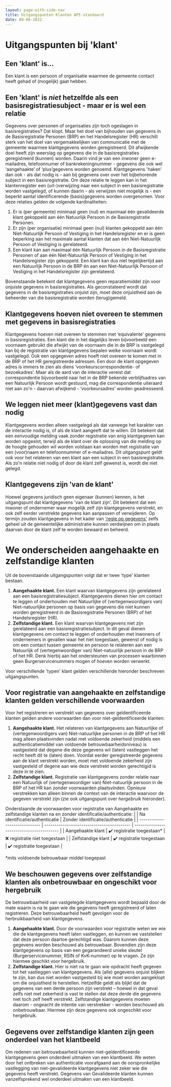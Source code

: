 ```yaml
---
layout: page-with-side-nav
title: Uitgangspunten Klanten API-standaard
date: 09-06-2022
---
```

# Uitgangspunten bij 'klant'

## Een 'klant' is...

Een klant is een persoon of organisatie waarmee de gemeente contact heeft gehad of (mogelijk) gaat hebben.

## Een 'klant' is _niet_ hetzelfde als een basisregistratiesubject - maar er is wel een relatie

Gegevens over personen of organisaties zijn toch ogeslagen in basisregistraties? Dat klopt. Maar het doel van bijhouden van gegevens in de Basisregistratie Personen (BRP) en het Handelsregister (HR) verschilt sterk van het doel van vergemakkelijken van communicatie met de gemeente waarmee klantgegevens worden geregistreerd. Dit afwijkende doel heeft zijn weerslag op gegevens die in de basisregistraties geregistreerd (kunnen) worden. Daarin vind je van een inwoner geen e-mailadres, telefoonnumer of bankrekeningnummer - gegevens die ook wel  ‘aangehaakte’ of ‘plus’gegevens worden genoemd. Klantgegevens 'haken' dan ook - als dat nodig is - aan bij gegevens over over het bijbehorende subject in een basisregistratie. Om deze relatie te leggen kan in het klantenregister een (url-)verwijzing naar een subject in een basisregistratie worden vastgelegd, of kunnen daarin - als verwijzen niet mogelijk is - een beperkt aantal identificerende (basis)gegevens worden overgenomen. Voor deze relaties gelden de volgende kardinaliteiten:

1.	Er is (per gemeente) minimaal geen (nul) en maximaal één gevalideerde klant gekoppeld aan één Natuurlijk Persoon in de Basisregistratie Personen.
2.	Er zijn (per organisatie) minimaal geen (nul) klanten gekoppeld aan één Niet-Natuurlijk Persoon of Vestiging in het Handelsregister en er is geen beperking aan het maximale aantal klanten dat aan één Niet-Natuurlijk Persoon of Vestiging is gerelateerd.
3.	Een klant kan aan maximaal één Natuurlijk Persoon in de  Basisregistratie Personen of aan één Niet-Natuurlijk Persoon of Vestiging in het Handelsregister zijn gekoppeld. Een klant kan dus niet tegelijkertijd aan een Natuurlijk Persoon in de BRP én aan een Niet-Natuurlijk Persoon of Vestiging in het Handelsregister zijn gerelateerd.

Bovenstaande betekent dat klantgegevens geen reparatiemiddel zijn voor onjuiste gegevens in basisregistraties. Als geconstateerd wordt dat gegevens in de basisregistraties onjuist zijn, moet deze onjuistheid aan de beheerder van die basisregistratie worden (terug)gemeld.

## Klantgegevens hoeven niet overeen te stemmen met gegevens in basisregistraties

Klantgegevens hoeven niet overeen te stemmen met ‘equivalente’ gegevens in basisregistraties. Een klant die in het dagelijks leven bijvoorbeeld een voornaam gebruikt die afwijkt van de voornaam die in de BRP is vastgelegd kan bij de registratie van klantgegevens bepalen welke voornaam wordt vastgelegd. Ook een opgegeven adres hoeft niet overeen te komen met in de BRP of het HR geregistreerde adressen. Een door de klant opgegeven adres is immers te zien als diens ‘voorkeurscorrespondentie- of bezoekadres’. Maar als de aard van de interactie vereist dat correspondentie bijvoorbeeld naar het in de BRP bekende verblijfsadres van een Natuurlijk Persoon wordt gestuurd, mag die correspondentie uiteraard niet aan zo'n - daarvan afwijkend - ‘voorkeursadres’ worden geadresseerd.

## We leggen niet meer (klant)gegevens vast dan nodig

Klantgegevens worden alleen vastgelegd als dat vanwege het karakter van de interactie nodig is, of als de klant aangeeft dat te willen. Dit betekent dat een eenvoudige melding vaak zonder registratie van enig klantgegeven kan worden opgeslot, terwijl als de klant over de oplossing van die melding op de hoogte gehouden wil worden volstaan kan worden met registratie van een (voor)naam en telefoonnummer of e-mailadres. Dit uitgangspunt geldt ook voor het relateren van een klant aan een subject in een basisregistratie. Als zo'n relatie niet nodig of door de klant zelf gewenst is, wordt die niet gelegd.

## Klantgegevens zijn 'van de klant'

Hoewel gegevens juridisch geen eigenaar (kunnen) kennen, is het uitgangspunt dat klantgegevens 'van de klant zijn'. Dit betekent dat een inwoner of ondernemer waar mogelijk zelf zijn klantgegevens verstrekt, en ook zelf eerder verstrekte gegevens kan aanpassen of verwijderen. Op termijn zouden klantgegevens in het kader van ['regie op gegevens'](https://www.digitaleoverheid.nl/overzicht-van-alle-onderwerpen/regie-op-gegevens/) zelfs geheel uit de gemeentelijke administratie kunnen verdwijnen om in plaats daarvan door de klant zelf te worden bewaard en beheerd.

# We onderscheiden aangehaakte en zelfstandige klanten

Uit de bovenstaande uitgangspunten volgt dat er twee 'type' klanten bestaan.
1. __Aangehaakte klant.__ Een klant waarvan klantgegevens zijn gerelateerd aan een basisregistratiesubject. Klantgegevens dienen hier om contact te leggen of onderhouden met Natuurlijke of (vertegenwoordigers van) Niet-natuurlijke personen op basis van gegevens die niet kunnen worden geregistreerd in de Basisregistratie Personen (BRP) of het Handelsregister (HR).
2. __Zelfstandige klant.__ Een klant waarvan klantgegevens niet zijn gerelateerd aan een basisregistratiesubject. In dit geval dienen klantgegevens om contact te leggen of onderhouden met inwoners of ondernemers in gevallen waar het niet toegestaan, gewenst of nodig is om een contact tussen gemeente en persoon te relateren aan een Natuurlijk of (vertegenwoordiger van) Niet-natuurlijk persoon in de BRP of het HR. Denk hierbij aan het ondersteunen van processen waarbinnen geen Burgerservicenummers mogen of hoeven worden verwerkt.

Voor verschillende 'typen' klant gelden verschillende hieronder beschreven uitgangspunten.

## Voor registratie van aangehaakte en zelfstandige klanten gelden verschillende voorwaarden

Voor het registreren en verstrekt van gegevens over geïdentificeerde klanten gelden andere voorwaarden dan voor niet-geïdentificeerde klanten:
1.	__Aangehaakte klant.__ Het relateren van klantgegevens aan Natuurlijke of (vertegenwoordigers van) Niet-natuurlijke personen in de BRP of het HR mag alleen plaatsvinden nadat met voldoende zekerheid (middels een authenticatiemiddel van voldoende betrouwbaarheidsniveau) is vastgesteld dat degene die deze gegevens wil (laten) vastleggen het recht heeft dit te (laten) doen. Voordat eerder geregistreerde gegevens aan de klant verstrekt worden, moet met voldoende zekerheid zijn vastgesteld of degene aan wie deze verstrekt worden gerechtigid is deze in te zien.
2.	__Zelfstandige klant.__ Registratie van klantgegevens zonder relatie naar een Natuurlijk of (vertegenwoordiger van) Niet-natuurlijk persoon in de BRP of het HR kan zonder voorwaarden plaatsvinden. Opnieuw verstrekken kan alleen binnen de context van de interactie waarvoor de gegeven verstrekt zijn (zie ook uitgangspunt over _hergebruik_ hieronder).

Onderstaande de voorwaarden voor registratie van Aangehaakte en zelfstandige klanten na en zonder identificatie/authenticatie:
|                               | Na identificatie/authenticatie             | Zonder identificatie/authenticatie        |
| ----------------------------- | ------------------------------------------ | ----------------------------------------- |
| Aangehaakte klant             | :heavy_check_mark: registratie toegestaan* | :x: registratie niet toegestaan           |
| Zelfstandige klant            | :heavy_check_mark: registratie toegestaan  | :heavy_check_mark: registratie toegestaan |

*mits voldoende betrouwbaar middel toegepast

## We beschouwen gegevens over zelfstandige klanten als onbetrouwbaar en ongeschikt voor hergebruik

De betrouwbaarheid van vastgelegde klantgegevens wordt bepaald door de mate waarin is na te gaan wíe die gegevens heeft geregistreerd of laten registreren. Deze betrouwbaarheid heeft gevolgen voor de herbruikbaarheid van klantgegevens.
1. __Aangehaakte klant.__ Door de voorwaarden voor registratie weten we wie die de klantgegevens heeft laten vastleggen, en kunnen we vaststellen dat deze persoon daartoe gerechtigd was. Daarom kunnen deze gegevens worden beschouwd als betrouwbaar. Bovendien zijn deze klantgegevens op basis van een gegarandeerd unieke sleutel (Burgerservicenummer, RSIN of KvK-nummer) op te vragen. Ze zijn hiermee geschikt voor hergebruik.
2. __Zelfstandige klant.__ Hier is niet na te gaan wie opdracht heeft gegeven tot het vastleggen van klantgegevens. Als (alle) gegevens onjuist blijken te zijn, kan dus niet worden vastgesteld bij wie moet worden aangeklopt om die onjuistheid te herstellen. Hetzelfde geldt als blijkt dat de gegevens van een derde persoon zijn verstrekt – hoewel in dat geval zelfs niet met zekerheid is vast te stellen dat deze derde die gegevens niet toch zelf heeft verstrekt. Zelfstandige klantgegevens moeten daarom - ongeacht de intentie van verstrekker - worden beschouwd als onbetrouwbaar. Hiermee zijn deze gegevens ook ongeschikt voor hergebruik.

## Gegevens over zelfstandige klanten zijn geen onderdeel van het klantbeeld

Om redenen van betrouwbaarheid kunnen niet-geïdentificeerde klantgegevens geen onderdeel uitmaken van een klantbeeld. We weten door het ontbreken van authenticatie voorafgaand aan de oorspronkelijke vastlegging van niet-gevalideerde klantgegevens niet zeker wie die gegevens heeft verstrekt. Gegevens van Gevalideerde klanten kunnen vanzelfsprekend wel onderdeel uitmaken van een klantbeeld.
